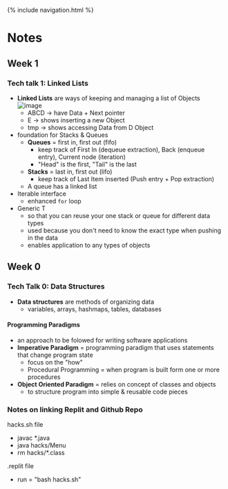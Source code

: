 {% include navigation.html %}

# Notes

## Week 1
### Tech talk 1: Linked Lists
- **Linked Lists** are ways of keeping and managing a list of Objects
![image](https://user-images.githubusercontent.com/70492417/158393952-bafa9d52-733d-4cbc-abb8-62c9947483c3.png)
     - ABCD -> have Data + Next pointer
     - E -> shows inserting a new Object
     - tmp -> shows accessing Data from D Object
- foundation for Stacks & Queues
     - **Queues** = first in, first out (fifo)
          - keep track of First In (dequeue extraction), Back (enqueue entry), Current node (iteration)
          - "Head" is the first, "Tail" is the last
     - **Stacks** = last in, first out (lifo)
          - keep track of Last Item inserted (Push entry + Pop extraction) 
     - A queue has a linked list
- Iterable interface
     - enhanced `for` loop
- Generic T
     - so that you can reuse your one stack or queue for different data types
     - used because you don't need to know the exact type when pushing in the data
     - enables application to any types of objects

## Week 0
### Tech Talk 0: Data Structures
- **Data structures** are methods of organizing data
     - variables, arrays, hashmaps,  tables, databases

#### Programming Paradigms
- an approach to be folowed for writing software applications
- **Imperative Paradigm** = programming paradigm that uses statements that change program state
     - focus on the "how"
     - Procedural Programming = when program is built form one or more procedures
- **Object Oriented Paradigm** = relies on concept of classes and objects
     - to structure program into simple & reusable code pieces

### Notes on linking Replit and Github Repo
hacks.sh file
- javac *.java
- java hacks/Menu
- rm hacks/*.class

.replit file
- run = "bash hacks.sh"
